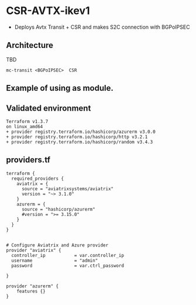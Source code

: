 # CSR-AVTX-ikev1

- Deploys Avtx Transit + CSR and makes S2C connection with BGPoIPSEC


## Architecture
TBD
```
mc-transit <BGPoIPSEC>  CSR 
```


## Example of using as module.




## Validated environment
```
Terraform v1.3.7
on linux_amd64
+ provider registry.terraform.io/hashicorp/azurerm v3.0.0
+ provider registry.terraform.io/hashicorp/http v3.2.1
+ provider registry.terraform.io/hashicorp/random v3.4.3
```

## providers.tf
```
terraform {
  required_providers {
    aviatrix = {
      source = "aviatrixsystems/aviatrix"
      version = "~> 3.1.0"
    }
    azurerm = {
      source = "hashicorp/azurerm"
      #version = ">= 3.15.0"
    }
  }
}


# Configure Aviatrix and Azure provider
provider "aviatrix" {
  controller_ip           = var.controller_ip
  username                = "admin"
  password                = var.ctrl_password

}

provider "azurerm" {
    features {}
}
```


